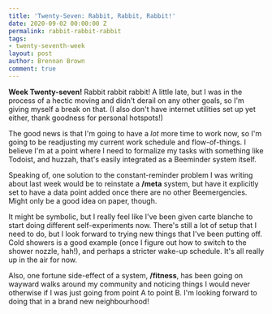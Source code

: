 ```yaml
---
title: 'Twenty-Seven: Rabbit, Rabbit, Rabbit!'
date: 2020-09-02 00:00:00 Z
permalink: rabbit-rabbit-rabbit
tags:
- twenty-seventh-week
layout: post
author: Brennan Brown
comment: true
---
```


**Week Twenty-seven!** Rabbit rabbit rabbit! A little late, but I was in the process of a hectic moving and didn't derail on any other goals, so I'm giving myself a break on that. (I also don't have internet utilities set up yet either, thank goodness for personal hotspots!)

The good news is that I'm going to have a *lot* more time to work now, so I'm going to be readjusting my current work schedule and flow-of-things. I believe I'm at a point where I need to formalize my tasks with something like Todoist, and huzzah, that's easily integrated as a Beeminder system itself.

Speaking of, one solution to the constant-reminder problem I was writing about last week would be to reinstate a **/meta** system, but have it explicitly set to have a data point added once there are no other Beemergencies. Might only be a good idea on paper, though.

It might be symbolic, but I really feel like I've been given carte blanche to start doing different self-experiments now. There's still a lot of setup that I need to do, but I look forward to trying new things that I've been putting off. Cold showers is a good example (once I figure out how to switch to the shower nozzle, hah!), and perhaps a stricter wake-up schedule. It's all really up in the air for now.

Also, one fortune side-effect of a system, **/fitness**, has been going on wayward walks around my community and noticing things I would never otherwise if I was just going from point A to point B. I'm looking forward to doing that in a brand new neighbourhood!
